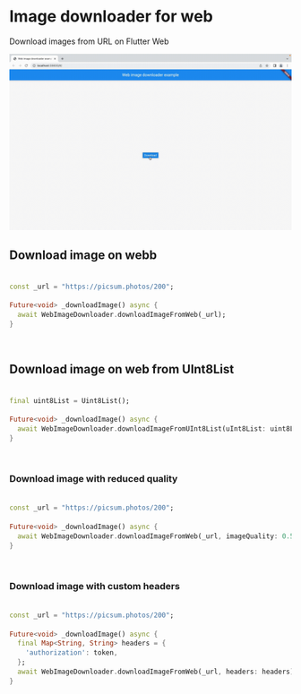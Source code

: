 # Image downloader for web

Download images from URL on Flutter Web

<img src="./assets/demo.gif"/>

## Download image on webb

```dart

const _url = "https://picsum.photos/200";

Future<void> _downloadImage() async {
  await WebImageDownloader.downloadImageFromWeb(_url);
}

```

&nbsp;

## Download image on web from UInt8List

```dart

final uint8List = Uint8List();

Future<void> _downloadImage() async {
  await WebImageDownloader.downloadImageFromUInt8List(uInt8List: uint8List);
}

```

&nbsp;

### Download image with reduced quality

```dart

const _url = "https://picsum.photos/200";

Future<void> _downloadImage() async {
  await WebImageDownloader.downloadImageFromWeb(_url, imageQuality: 0.5);
}
```

&nbsp;

### Download image with custom headers

```dart

const _url = "https://picsum.photos/200";

Future<void> _downloadImage() async {
  final Map<String, String> headers = {
    'authorization': token,
  };
  await WebImageDownloader.downloadImageFromWeb(_url, headers: headers);
}
```
